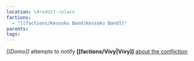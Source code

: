 ```yaml
---
location: \#reddit-rplace
factions:
  - "[[factions/Kessoku Band|Kessoku Band]]"
parents: 
tags: 
---
```

*[[Domo]]* attempts to notify **[[factions/Vivy|Vivy]]** [about the confliction](https://discord.com/channels/1093664259273130084/1131230952119615600/1131579261556359218)
